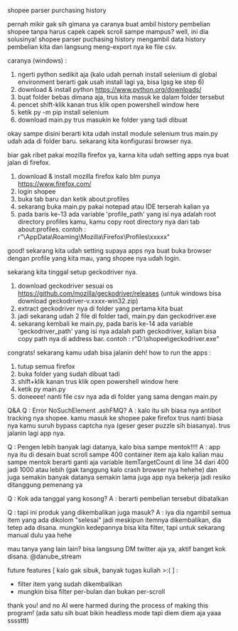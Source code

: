 shopee parser purchasing history

pernah mikir gak sih gimana ya caranya buat ambil history pembelian shopee tanpa harus capek capek scroll sampe mampus?
well, ini dia solusinya! shopee parser puchasing history mengambil data history pembelian kita dan langsung meng-export nya ke file csv.

caranya (windows) : 
1. ngerti python sedikit aja (kalo udah pernah install selenium di global environment berarti gak usah install lagi ya, bisa lgsg ke step 6)
2. download & install python https://www.python.org/downloads/
3. buat folder bebas dimana aja, trus kita masuk ke dalam folder tersebut
4. pencet shift-klik kanan trus klik open powershell window here
5. ketik py -m pip install selenium
6. download main.py trus masukin ke folder yang tadi dibuat

okay sampe disini berarti kita udah install module selenium trus main.py udah ada di folder baru.
sekarang kita konfigurasi browser nya.

biar gak ribet pakai mozilla firefox ya, karna kita udah setting apps nya buat jalan di firefox.

1. download & install mozilla firefox kalo blm punya https://www.firefox.com/ 
2. login shopee 
3. buka tab baru dan ketik about:profiles 
4. sekarang buka main.py pakai notepad atau IDE terserah kalian ya
5. pada baris ke-13 ada variable 'profile_path' yang isi nya adalah root directory profiles kamu, kamu copy root directory nya dari tab about:profiles. contoh : r"\AppData\Roaming\Mozilla\Firefox\Profiles\xxxxx"

good! sekarang kita udah setting supaya apps nya buat buka browser dengan profile yang kita mau, yang shopee nya udah login.

sekarang kita tinggal setup geckodriver nya.

1. download geckodriver sesuai os https://github.com/mozilla/geckodriver/releases (untuk windows bisa download geckodriver-v.xxxx-win32.zip)
2. extract geckodriver nya di folder yang pertama kita buat
3. jadi sekarang udah 2 file di folder tadi, main.py dan geckodriver.exe
4. sekarang kembali ke main.py, pada baris ke-14 ada variable 'geckodriver_path' yang isi nya adalah path geckodriver, kalian bisa copy path nya di address bar. contoh : r"D:\shopee\geckodriver.exe"

congrats! sekarang kamu udah bisa jalanin deh!
how to run the apps :
1. tutup semua firefox
2. buka folder yang sudah dibuat tadi
3. shift+klik kanan trus klik open powershell window here
4. ketik py main.py
5. doneeee! nanti file csv nya ada di folder yang sama dengan main.py

Q&A
Q : Error NoSuchElement .ashFMQ?
A : kalo itu sih biasa nya antibot tracking nya shopee. kamu masuk ke shopee pake firefox trus nanti biasa nya kamu suruh bypass captcha nya (geser geser puzzle sih biasanya). trus jalanin lagi app nya.

Q : Pengen lebih banyak lagi datanya, kalo bisa sampe mentok!!!!
A : app nya itu di desain buat scroll sampe 400 container item aja kalo kalian mau sampe mentok berarti ganti aja variable itemTargetCount di line 34 dari 400 jadi 1000 atau lebih (gak tanggung kalo crash browser nya hehehe) dan juga semakin banyak datanya semakin lama juga app nya bekerja jadi resiko ditanggung pemenang ya

Q : Kok ada tanggal yang kosong?
A : berarti pembelian tersebut dibatalkan

Q : tapi ini produk yang dikembalikan juga masuk?
A : iya dia ngambil semua item yang ada dikolom "selesai" jadi meskipun itemnya dikembalikan, dia tetep ada disana. mungkin kedepannya bisa kita filter, tapi untuk sekarang manual dulu yaa hehe

mau tanya yang lain lain? bisa langsung DM twitter aja ya, aktif banget kok disana.
@danube_stream

future features [ kalo gak sibuk, banyak tugas kuliah >:( ] : 
- filter item yang sudah dikembalikan
- mungkin bisa filter per-bulan dan bukan per-scroll

thank you! and no AI were harmed during the process of making this program! (ada satu sih buat bikin headless mode tapi diem diem aja yaaa ssssttt)